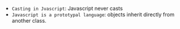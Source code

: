 - `Casting in Jvascript`: Javascript never casts
- `Javascript is a prototypal language`: objects inherit directly from another class.
